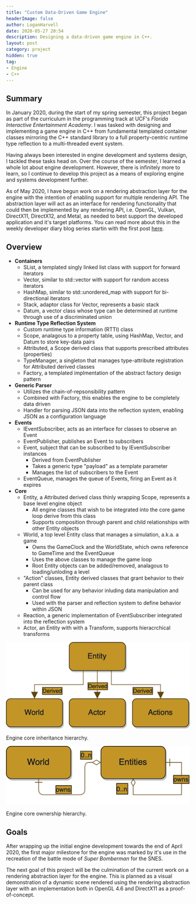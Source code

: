 ```yaml
---
title: "Custom Data-Driven Game Engine"
headerImage: false
author: LoganHarvell
date: 2020-05-27 20:54
description: Designing a data-driven game engine in C++.
layout: post
category: project
hidden: true
tag:
- Engine
- C++
---
```


## Summary

In January 2020, during the start of my spring semester, this project began as part of the curriculum in the programming track at UCF's *Florida Interactive Entertainment Academy*. I was tasked with designing and implementing a game engine in C++ from fundamental templated container classes mirroring the C++ standard library to a full property-centric runtime type reflection to a multi-threaded event system. 

Having always been interested in engine development and systems design, I tackled these tasks head on. Over the course of the semester, I learned a whole lot about engine development. However, there is infinitely more to learn, so I continue to develop this project as a means of exploring engine and systems development further.

As of May 2020, I have begun work on a rendering abstraction layer for the engine with the intention of enabling support for multiple rendering API. The abstraction layer will act as an interface for rendering functionality that could then be implemented by any rendering API, i.e. OpenGL, Vulkan, DirectX11, DirectX12, and Metal, as needed to best support the developed application and it's target platforms. You can read more about this in the weekly developer diary blog series startin with the first post [here](/rendering-abstraction-dev-diary-1).

## Overview

* **Containers**
  * SList, a templated singly linked list class with support for forward iterators
  * Vector, similar to std::vector with support for random access iterators
  * HashMap, similar to std::unordered_map with support for bi-directional iterators
  * Stack, adaptor class for Vector, represents a basic stack
  * Datum, a vector class whose type can be determined at runtime through use of a discriminated union
* **Runtime Type Reflection System**
  * Custom runtime type information (RTTI) class
  * Scope, analagous to a property table, using HashMap, Vector, and Datum to store key-data pairs
  * Attributed, a Scope derived class that supports prescribed attributes (properties)
  * TypeManager, a singleton that manages type-attribute registration for Attributed derived classes
  * Factory, a templated implmentation of the abstract factory design pattern
* **Generic Parser**
  * Utilizes the chain-of-repsonsibility pattern
  * Combined with Factory, this enables the engine to be completely data driven
  * Handler for parsing JSON data into the reflection system, enabling JSON as a configuration language
* **Events**
  * IEventSubscriber, acts as an interface for classes to observe an Event
  * EventPublisher, publishes an Event to subscribers
  * Event, subject that can be subscribed to by IEventSubscriber instances
    * Derived from EventPublisher
    * Takes a generic type "payload" as a template parameter
    * Manages the list of subscribers to the Event
  * EventQueue, manages the queue of Events, firing an Event as it expires
* **Core**
  * Entity, a Attributed derived class thinly wrapping Scope, represents a base level engine object
    * All engine classes that wish to be integrated into the core game loop derive from this class
    * Supports composition through parent and child relationships with other Entity objects
  * World, a top level Entity class that manages a simulation, a.k.a. a game
    * Owns the GameClock and the WorldState, which owns reference to GameTime and the EventQueue
    * Uses the above classes to manage the game loop
    * Root Entity objects can be added/removed, analagous to loading/unloding a level
  * "Action" classes, Entity derived classes that grant behavior to their parent class
    * Can be used for any behavior inluding data manipulation and control flow
    * Used with the parser and reflection system to define behavior within JSON
  * Reaction, a generic implementation of EventSubscriber integrated into the reflection system
  * Actor, an Entity with with a Transform, supports hieracrchical transforms

<div class="breaker"></div>

![New Inheritance Hierarchy](/assets/images/NewEngineInheritanceHierarchy.png)
<figcaption class="caption">Engine core inheritance hierarchy.</figcaption>

<div class="breaker"></div>

![New Ownership Hierarchy](/assets/images/NewEngineOwnershipHierarchy.png)
<figcaption class="caption">Engine core ownership hierarchy.</figcaption>

## Goals

After wrapping up the initial engine development towards the end of April 2020, the first major milestone for the engine was marked by it's use in the recreation of the battle mode of *Super Bomberman* for the SNES.

The next goal of this project will be the culmination of the current work on a rendering abstraction layer for the engine. This is planned as a visual demonstration of a dynamic scene rendered using the rendering abstraction layer with an implementation both in OpenGL 4.6 and DirectX11 as a proof-of-concept.